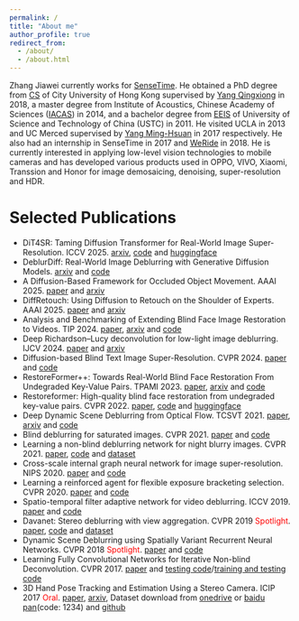 ```yaml
---
permalink: /
title: "About me"
author_profile: true
redirect_from: 
  - /about/
  - /about.html
---
```


Zhang Jiawei currently works for [SenseTime](https://www.sensetime.com/en). He obtained a PhD degree from [CS](https://www.cs.cityu.edu.hk/) of City University of Hong Kong supervised by [Yang Qingxiong](https://scholar.google.com/citations?user=4WirkacAAAAJ&hl=zh-CN) in 2018, a master degree from Institute of Acoustics, Chinese Academy of Sciences ([IACAS](http://www.ioa.ac.cn/)) in 2014, and a bachelor degree from [EEIS](https://eeis.ustc.edu.cn/main.htm) of University of Science and Technology of China (USTC) in 2011. He visited UCLA in 2013 and UC Merced supervised by [Yang Ming-Hsuan](https://scholar.google.com/citations?user=p9-ohHsAAAAJ&hl=zh-CN) in 2017 respectively. He also had an internship in SenseTime in 2017 and [WeRide](https://www.weride.ai/) in 2018. He is currently interested in applying low-level vision technologies to mobile cameras and has developed various products used in OPPO, VIVO, Xiaomi, Transsion and Honor for image demosaicing, denoising, super-resolution and HDR.

Selected Publications
======
* DiT4SR: Taming Diffusion Transformer for Real-World Image Super-Resolution. ICCV 2025. [arxiv](https://arxiv.org/pdf/2503.23580?), [code](https://adam-duan.github.io/projects/dit4sr/) and [huggingface](https://huggingface.co/spaces/acceptee/DiT4SR)
* DeblurDiff: Real-World Image Deblurring with Generative Diffusion Models. [arxiv](https://arxiv.org/pdf/2502.03810) and [code](https://github.com/kkkls/DeblurDiff)
* A Diffusion-Based Framework for Occluded Object Movement. AAAI 2025. [paper](https://ojs.aaai.org/index.php/AAAI/article/view/32287/34442) and [arxiv](https://arxiv.org/pdf/2504.01873)
* DiffRetouch: Using Diffusion to Retouch on the Shoulder of Experts. AAAI 2025. [paper](https://ojs.aaai.org/index.php/AAAI/article/view/32288/34443) and [arxiv](https://arxiv.org/pdf/2407.03757)
* Analysis and Benchmarking of Extending Blind Face Image Restoration to Videos. TIP 2024. [paper](https://ieeexplore.ieee.org/abstract/document/10693312/), [arxiv](https://arxiv.org/abs/2410.11828) and [code](https://wzhouxiff.github.io/projects/FIR2FVR/FIR2FVR)
* Deep Richardson–Lucy deconvolution for low-light image deblurring. IJCV 2024. [paper](https://link.springer.com/article/10.1007/s11263-023-01877-9) and [arxiv](https://arxiv.org/pdf/2308.05543)
* Diffusion-based Blind Text Image Super-Resolution. CVPR 2024. [paper](https://openaccess.thecvf.com/content/CVPR2024/papers/Zhang_Diffusion-based_Blind_Text_Image_Super-Resolution_CVPR_2024_paper.pdf) and [code](https://github.com/YuzheZhang-1999/DiffTSR)
* RestoreFormer++: Towards Real-World Blind Face Restoration From Undegraded Key-Value Pairs. TPAMI 2023. [paper](https://ieeexplore.ieee.org/abstract/document/10251989), [arxiv](https://arxiv.org/pdf/2308.07228) and [code](https://github.com/wzhouxiff/RestoreFormerPlusPlus)
* Restoreformer: High-quality blind face restoration from undegraded key-value pairs. CVPR 2022. [paper](https://openaccess.thecvf.com/content/CVPR2022/papers/Wang_RestoreFormer_High-Quality_Blind_Face_Restoration_From_Undegraded_Key-Value_Pairs_CVPR_2022_paper.pdf), [code](https://github.com/wzhouxiff/RestoreFormer) and [huggingface](https://huggingface.co/spaces/wzhouxiff/RestoreFormerPlusPlus)
* Deep Dynamic Scene Deblurring from Optical Flow. TCSVT 2021. [paper](https://ieeexplore.ieee.org/document/9443198), [arxiv](https://arxiv.org/pdf/2301.07329)  and [code](https://github.com/zhjwustc/cvpr18_rnn_deblur_matcaffe)
* Blind deblurring for saturated images. CVPR 2021. [paper](https://openaccess.thecvf.com/content/CVPR2021/papers/Chen_Blind_Deblurring_for_Saturated_Images_CVPR_2021_paper.pdf) and [code](https://drive.google.com/file/d/1Yyyub_ylDY5IXfE57DvsdecG7HlkSFBS/view)
* Learning a non-blind deblurring network for night blurry images. CVPR 2021. [paper](https://openaccess.thecvf.com/content/CVPR2021/papers/Chen_Learning_a_Non-Blind_Deblurring_Network_for_Night_Blurry_Images_CVPR_2021_paper.pdf), [code](https://drive.google.com/file/d/1Dxnr3vHLqA2mpDelSWxJxv2Ek84NoTwH/view) and [dataset](https://drive.google.com/file/d/1C7J9rn2xbeJ4-Aom4KEQJdpFyBd2M4Zv/view)
* Cross-scale internal graph neural network for image super-resolution. NIPS 2020. [paper](https://proceedings.neurips.cc/paper/2020/file/23ad3e314e2a2b43b4c720507cec0723-Paper.pdf) and [code](https://github.com/sczhou/IGNN)
* Learning a reinforced agent for flexible exposure bracketing selection. CVPR 2020. [paper](https://openaccess.thecvf.com/content_CVPR_2020/papers/Wang_Learning_a_Reinforced_Agent_for_Flexible_Exposure_Bracketing_Selection_CVPR_2020_paper.pdf) and [code](https://github.com/wzhouxiff/EBSNetMEFNet)
* Spatio-temporal filter adaptive network for video deblurring. ICCV 2019. [paper](https://openaccess.thecvf.com/content_ICCV_2019/papers/Zhou_Spatio-Temporal_Filter_Adaptive_Network_for_Video_Deblurring_ICCV_2019_paper.pdf) and [code](https://shangchenzhou.com/projects/stfan/)
* Davanet: Stereo deblurring with view aggregation. CVPR 2019 <font color="#FF000" >Spotlight</font>. [paper](https://openaccess.thecvf.com/content_CVPR_2019/papers/Zhou_DAVANet_Stereo_Deblurring_With_View_Aggregation_CVPR_2019_paper.pdf), [code](https://github.com/sczhou/DAVANet) and [dataset](https://shangchenzhou.com/projects/stereoblur/)
* Dynamic Scene Deblurring using Spatially Variant Recurrent Neural Networks. CVPR 2018 <font color="#FF000" >Spotlight</font>. [paper](https://openaccess.thecvf.com/content_cvpr_2018/papers/Zhang_Dynamic_Scene_Deblurring_CVPR_2018_paper.pdf) and [code](https://github.com/zhjwustc/cvpr18_rnn_deblur_matcaffe)
* Learning Fully Convolutional Networks for Iterative Non-blind Deconvolution. CVPR 2017. [paper](https://openaccess.thecvf.com/content_cvpr_2017/papers/Zhang_Learning_Fully_Convolutional_CVPR_2017_paper.pdf) and [testing code](https://github.com/zhjwustc/cvpr17_iter_deblur_testing_matconvnet)/[training and testing code](https://github.com/zhjwustc/cvpr17_iter_deblur_matcaffe)
* 3D Hand Pose Tracking and Estimation Using a Stereo Camera. ICIP 2017 <font color="#FF000" >Oral</font>.  [paper](https://ieeexplore.ieee.org/document/8296428), [arxiv](https://arxiv.org/pdf/1610.07214), Dataset download from [onedrive](https://portland-my.sharepoint.com/personal/jiawzhang8-c_my_cityu_edu_hk/_layouts/15/onedrive.aspx?id=%2Fpersonal%2Fjiawzhang8%2Dc%5Fmy%5Fcityu%5Fedu%5Fhk%2FDocuments%2Fstereo%20hand%20pose%20dataset&ga=1)  or [baidu pan](https://pan.baidu.com/s/1Aq27-Ntyz_fqyiT-T9af0w?pwd=1234)(code: 1234) and [github](https://github.com/zhjwustc/icip17_stereo_hand_pose_dataset)



